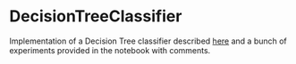 # DecisionTreeClassifier
Implementation of a Decision Tree classifier described [here](https://github.com/LazyRacc00n/DecisionTreeClassifier/blob/master/Theory.pdf) and a bunch of experiments provided in the notebook with comments.

